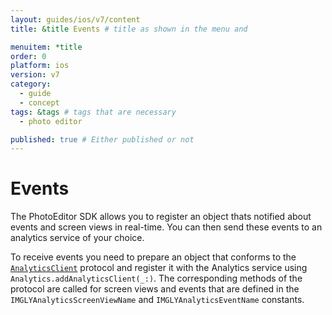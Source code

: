 ```yaml
---
layout: guides/ios/v7/content
title: &title Events # title as shown in the menu and 

menuitem: *title
order: 0
platform: ios
version: v7
category: 
  - guide
  - concept
tags: &tags # tags that are necessary
  - photo editor 

published: true # Either published or not 
---
```

# Events

The PhotoEditor SDK allows you to register an object thats notified about events and screen views in real-time. You can then send these events to an analytics service of your choice.

To receive events you need to prepare an object that conforms to the [`AnalyticsClient`](https://static.photoeditorsdk.com/docs/ios/Protocols/AnalyticsClient.html) protocol and register it with the Analytics service using `Analytics.addAnalyticsClient(_:)`. The corresponding methods of the protocol are called for screen views and events that are defined in the `IMGLYAnalyticsScreenViewName` and `IMGLYAnalyticsEventName` constants.
